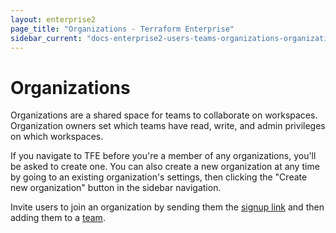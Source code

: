 ```yaml
---
layout: enterprise2
page_title: "Organizations - Terraform Enterprise"
sidebar_current: "docs-enterprise2-users-teams-organizations-organizations"
---
```


# Organizations

Organizations are a shared space for teams to collaborate on workspaces.
Organization owners set which teams have read, write, and admin privileges on
which workspaces.

If you navigate to TFE before you're a member of any organizations, you'll be asked to create one. You can also create a new organization at any time by going to an existing organization's settings, then clicking the "Create new organization" button in the sidebar navigation.

Invite users to join an organization by sending them the
[signup link](https://atlas.hashicorp.com/account/new) and then adding them to a
[team](./teams.html).
